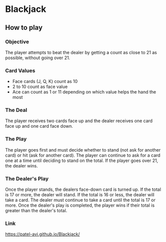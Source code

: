# Blackjack

## How to play

### Objective
The player attempts to beat the dealer by getting a count as close to 21 as possible, without going over 21.

### Card Values
* Face cards (J, Q, K) count as 10
* 2 to 10 count as face value
* Ace can count as 1 or 11 depending on which value helps the hand the most

### The Deal
The player receives two cards face up and the dealer receives one card face up and one card face down.

### The Play
The player goes first and must decide whether to stand (not ask for another card) or hit (ask for another card). The player can continue to ask for a card one at a time until deciding to stand on the total. If the player goes over 21, the dealer wins.

### The Dealer's Play
Once the player stands, the dealers face-down card is turned up. If the total is 17 or more, the dealer will stand. If the total is 16 or less, the dealer will take a card. The dealer must continue to take a card until the total is 17 or more. Once the dealer's play is completed, the player wins if their total is greater than the dealer's total.
### Link
https://patel-avi.github.io/Blackjack/